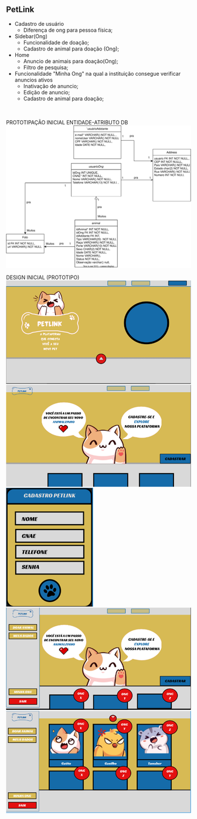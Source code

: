 ## PetLink
- Cadastro de usuário
  - Diferença de ong para pessoa física;
- Sidebar(Ong)
  - Funcionalidade de doação;
  - Cadastro de animal para doação (Ong);
- Home
  - Anuncio de animais para doação(Ong);
  - Filtro de pesquisa;
- Funcionalidade "Minha Ong" na qual a instituição consegue verificar anuncios ativos
  - Inativação de anuncio;
  - Edição de anuncio;
  - Cadastro de animal para doação;
<br>
<br>
PROTOTIPAÇÃO INICIAL ENTIDADE-ATRIBUTO DB
<br>
<img src="PetLink/images/modelagem.svg">

DESIGN INICIAL (PROTOTIPO)
<img src="Petlink/images/imagem_2023-09-13_210524947.png">
<br>
<img src="Petlink/images/imagem_2023-09-13_210546636.png">
<br>
<img src="Petlink/images/imagem_2023-09-13_210559466.png">
<br>
<img src="Petlink/images/imagem_2023-09-13_210610180.png">
<br>
<img src="Petlink/images/imagem_2023-09-13_210722087.png">


